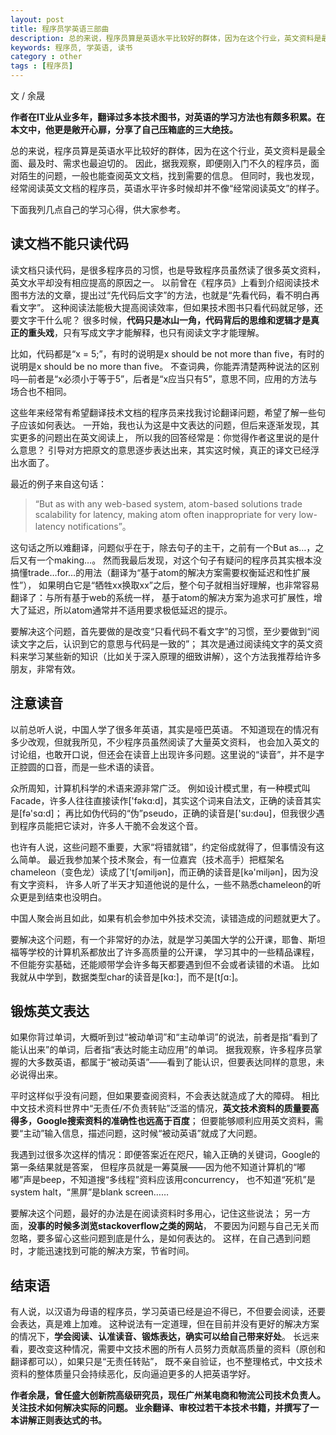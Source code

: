 ```yaml
---
layout: post
title: 程序员学英语三部曲
description: 总的来说，程序员算是英语水平比较好的群体，因为在这个行业，英文资料是最全面、最及时、需求也最迫切的。因此，据我观察，即便刚入门不久的程序员，面对陌生的问题，一般也能查阅英文文档，找到需要的信息。
keywords: 程序员, 学英语, 读书
category : other
tags : [程序员]
---
```


文 / 余晟

**作者在IT业从业多年，翻译过多本技术图书，对英语的学习方法也有颇多积累。在本文中，他更是敞开心扉，分享了自己压箱底的三大绝技。**

总的来说，程序员算是英语水平比较好的群体，因为在这个行业，英文资料是最全面、最及时、需求也最迫切的。
因此，据我观察，即便刚入门不久的程序员，面对陌生的问题，一般也能查阅英文文档，找到需要的信息。
但同时，我也发现，经常阅读英文文档的程序员，英语水平许多时候却并不像“经常阅读英文”的样子。

下面我列几点自己的学习心得，供大家参考。

## 读文档不能只读代码

读文档只读代码，是很多程序员的习惯，也是导致程序员虽然读了很多英文资料，英文水平却没有相应提高的原因之一。
以前曾在《程序员》上看到介绍阅读技术图书方法的文章，提出过“先代码后文字”的方法，也就是“先看代码，看不明白再看文字”。
这种阅读法能极大提高阅读效率，但如果技术图书只看代码就足够，还要文字干什么呢？
很多时候，**代码只是冰山一角，代码背后的思维和逻辑才是真正的重头戏**，只有写成文字才能解释，也只有阅读文字才能理解。

比如，代码都是“x = 5;”，有时的说明是x should be not more than five，有时的说明是x should be no more than five。
不查词典，你能弄清楚两种说法的区别吗—前者是“x必须小于等于5”，后者是“x应当只有5”，意思不同，应用的方法与场合也不相同。

这些年来经常有希望翻译技术文档的程序员来找我讨论翻译问题，希望了解一些句子应该如何表达。
一开始，我也认为这是中文表达的问题，但后来逐渐发现，其实更多的问题出在英文阅读上，
所以我的回答经常是：你觉得作者这里说的是什么意思？
引导对方把原文的意思逐步表达出来，其实这时候，真正的译文已经浮出水面了。

最近的例子来自这句话：

> “But as with any web-based system, atom-based solutions trade scalability for latency, 
> making atom often inappropriate for very low-latency notifications”。

这句话之所以难翻译，问题似乎在于，除去句子的主干，之前有一个But as…，之后又有一个making…。
然而我最后发现，对这个句子有疑问的程序员其实根本没搞懂trade…for…的用法（翻译为“基于atom的解决方案需要权衡延迟和性扩展性”），
如果明白它是“牺牲xx换取xx”之后，整个句子就相当好理解，也非常容易翻译了：与所有基于web的系统一样，
基于atom的解决方案为追求可扩展性，增大了延迟，所以atom通常并不适用要求极低延迟的提示。

要解决这个问题，首先要做的是改变“只看代码不看文字”的习惯，至少要做到“阅读文字之后，认识到它的意思与代码是一致的”；
其次是通过阅读纯文字的英文资料来学习某些新的知识（比如关于深入原理的细致讲解），这个方法我推荐给许多朋友，非常有效。

## 注意读音

以前总听人说，中国人学了很多年英语，其实是哑巴英语。
不知道现在的情况有多少改观，但就我所见，不少程序员虽然阅读了大量英文资料，
也会加入英文的讨论组，也敢开口说，但还会在读音上出现许多问题。这里说的“读音”，并不是字正腔圆的口音，而是一些术语的读音。

众所周知，计算机科学的术语来源非常广泛。
例如设计模式里，有一种模式叫Facade，许多人往往直接读作['fəkɑ:d]，其实这个词来自法文，正确的读音其实是[fə'sɑ:d]；
再比如伪代码的“伪”pseudo，正确的读音是['su:dəu]，但我很少遇到程序员能把它读对，许多人干脆不会发这个音。

也许有人说，这些问题不重要，大家“将错就错”，约定俗成就得了，但事情没有这么简单。
最近我参加某个技术聚会，有一位嘉宾（技术高手）把框架名chameleon（变色龙）读成了['t∫əmiljən]，而正确的读音是[kə'miljən]，因为没有文字资料，
许多人听了半天才知道他说的是什么，一些不熟悉chameleon的听众更是到结束也没明白。

中国人聚会尚且如此，如果有机会参加中外技术交流，读错造成的问题就更大了。

要解决这个问题，有一个非常好的办法，就是学习美国大学的公开课，耶鲁、斯坦福等学校的计算机系都放出了许多高质量的公开课，
学习其中的一些精品课程，不但能夯实基础，还能顺带学会许多每天都要遇到但不会或者读错的术语。
比如我就从中学到，数据类型char的读音是[kɑ:]，而不是[t∫ɑ:]。

## 锻炼英文表达

如果你背过单词，大概听到过“被动单词”和“主动单词”的说法，前者是指“看到了能认出来”的单词，后者指“表达时能主动应用”的单词。
据我观察，许多程序员掌握的大多数英语，都属于“被动英语”——看到了能认识，但要表达同样的意思，未必说得出来。

平时这样似乎没有问题，但如果要查阅资料，不会表达就造成了大的障碍。
相比中文技术资料世界中“无责任/不负责转贴”泛滥的情况，**英文技术资料的质量要高得多，Google搜索资料的准确性也远高于百度**；
但要能够顺利应用英文资料，需要“主动”输入信息，描述问题，这时候“被动英语”就成了大问题。

我遇到过很多次这样的情况：即便答案近在咫尺，输入正确的关键词，Google的第一条结果就是答案，
但程序员就是一筹莫展——因为他不知道计算机的“嘟嘟”声是beep，不知道搜“多线程”资料应该用concurrency，
也不知道“死机”是system halt，“黑屏”是blank screen……

要解决这个问题，最好的办法是在阅读资料时多用心，记住这些说法；
另一方面，**没事的时候多浏览stackoverflow之类的网站**，
不要因为问题与自己无关而忽略，要多留心这些问题到底是什么，是如何表达的。
这样，在自己遇到问题时，才能迅速找到可能的解决方案，节省时间。

## 结束语

有人说，以汉语为母语的程序员，学习英语已经是迫不得已，不但要会阅读，还要会表达，真是难上加难。
这种说法有一定道理，但在目前并没有更好的解决方案的情况下，**学会阅读、认准读音、锻炼表达，确实可以给自己带来好处**。
长远来看，要改变这种情况，需要中文技术圈的所有人员努力贡献高质量的资料（原创和翻译都可以），如果只是“无责任转贴”，
既不亲自验证，也不整理格式，中文技术资料的整体质量只会持续恶化，反向逼迫更多的人把英语学好。

**作者余晟，曾任盛大创新院高级研究员，现任广州某电商和物流公司技术负责人。
关注技术如何解决实际的问题。
业余翻译、审校过若干本技术书籍，并撰写了一本讲解正则表达式的书。**

